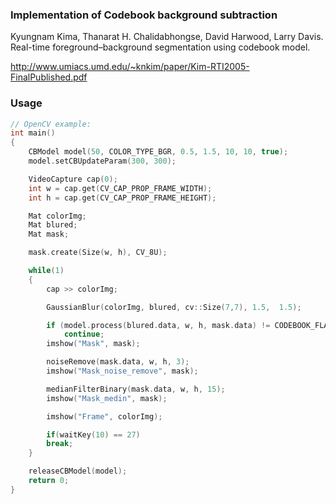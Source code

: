 ### Implementation of Codebook background subtraction

Kyungnam Kima, Thanarat H. Chalidabhongse, David Harwood, Larry Davis. Real-time foreground–background segmentation
using codebook model.

http://www.umiacs.umd.edu/~knkim/paper/Kim-RTI2005-FinalPublished.pdf

### Usage

```cpp
// OpenCV example:
int main()
{
    CBModel model(50, COLOR_TYPE_BGR, 0.5, 1.5, 10, 10, true);
    model.setCBUpdateParam(300, 300);

    VideoCapture cap(0);
    int w = cap.get(CV_CAP_PROP_FRAME_WIDTH);
    int h = cap.get(CV_CAP_PROP_FRAME_HEIGHT);

    Mat colorImg;
    Mat blured;
    Mat mask;

    mask.create(Size(w, h), CV_8U);

    while(1)
    {
        cap >> colorImg;

        GaussianBlur(colorImg, blured, cv::Size(7,7), 1.5,  1.5);

        if (model.process(blured.data, w, h, mask.data) != CODEBOOK_FLAG_DETECT)
            continue;
        imshow("Mask", mask);

        noiseRemove(mask.data, w, h, 3);
        imshow("Mask_noise_remove", mask);

        medianFilterBinary(mask.data, w, h, 15);
        imshow("Mask_medin", mask);

        imshow("Frame", colorImg);

        if(waitKey(10) == 27)
        break;
    }

    releaseCBModel(model);
    return 0;
}
```
